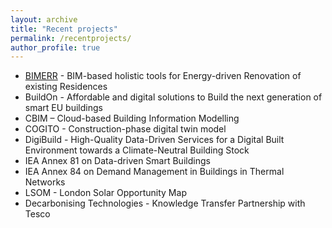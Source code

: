 ```yaml
---
layout: archive
title: "Recent projects"
permalink: /recentprojects/
author_profile: true
---
```


- [BIMERR](https://bimerr.eu/) - BIM-based holistic tools for Energy-driven Renovation of existing Residences
- BuildOn - Affordable and digital solutions to Build the next generation of smart EU buildings
- CBIM – Cloud-based Building Information Modelling
- COGITO - Construction-phase digital twin model
- DigiBuild - High-Quality Data-Driven Services for a Digital Built Environment towards a Climate-Neutral Building Stock
- IEA Annex 81 on Data-driven Smart Buildings
- IEA Annex 84 on Demand Management in Buildings in Thermal Networks
- LSOM - London Solar Opportunity Map
- Decarbonising Technologies - Knowledge Transfer Partnership with Tesco 
